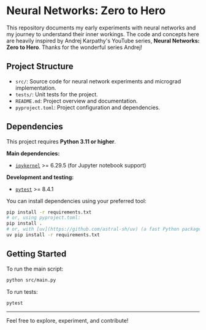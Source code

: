 # Neural Networks: Zero to Hero


This repository documents my early experiments with neural networks and my journey to understand their inner workings. The code and concepts here are heavily inspired by Andrej Karpathy's YouTube series, **Neural Networks: Zero to Hero**. Thanks for the wonderful series Andrej!

## Project Structure

- `src/`: Source code for neural network experiments and micrograd implementation.
- `tests/`: Unit tests for the project.
- `README.md`: Project overview and documentation.
- `pyproject.toml`: Project configuration and dependencies.

## Dependencies

This project requires **Python 3.11 or higher**.

**Main dependencies:**
- [`ipykernel`](https://pypi.org/project/ipykernel/) >= 6.29.5 (for Jupyter notebook support)

**Development and testing:**
- [`pytest`](https://pypi.org/project/pytest/) >= 8.4.1

You can install dependencies using your preferred tool:

```sh
pip install -r requirements.txt
# or, using pyproject.toml:
pip install .
# or, with [uv](https://github.com/astral-sh/uv) (a fast Python package installer):
uv pip install -r requirements.txt
```

## Getting Started

To run the main script:

```sh
python src/main.py
```

To run tests:

```sh
pytest
```

---

Feel free to explore, experiment, and contribute!